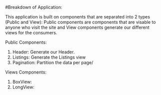 #Breakdown of Application:

This application is built on components that are separated into 2 types (Public and View): Public components are components that are visable to anyone who visit the site and View components generate our different views for the consumers. 

Public Components:
1. Header: Generate our Header.
2. Listings: Generate the Listings view
3. Pagination: Partition the data per page/

Views Components:
1. BoxView: <Add to this section>
2. LongView: <Add to this section>